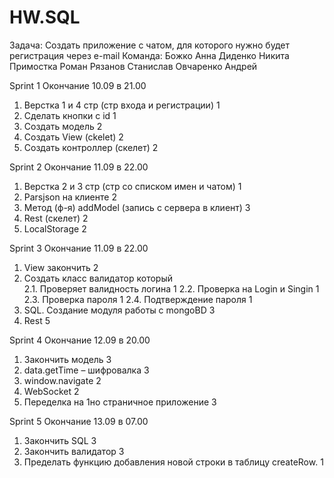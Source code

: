# HW.SQL
Задача: Создать приложение с чатом,
для которого нужно будет регистрация через е-mail
Команда:
Божко Анна 
Диденко Никита 
Примостка Роман
Рязанов Станислав
Овчаренко Андрей

Sprint 1 
Окончание 10.09 в 21.00
1.	Верстка 1 и 4 стр (стр входа и регистрации)	1
2.	Сделать кнопки с id				1
3.	Создать модель				2
4.	Создать View (ckelet)				2
5.	Создать контроллер (скелет)			2

Sprint 2
Окончание 11.09 в 22.00
1.	Верстка 2 и 3 стр (стр со списком имен и чатом)	1
2.	Parsjson на клиенте					2
3.	Метод (ф-я) addModel (запись с сервера в клиент)	3
4.	Rest (скелет)						2
5.	LocalStorage						2

Sprint 3
Окончание 11.09 в 22.00
1.	View закончить				2
2.	Создать класс валидатор который		
2.1.	Проверяет валидность логина		1
2.2.	Проверка на Login и Singin		1
2.3.	Проверка пароля				1
2.4.	Подтверждение пароля			1
3.	SQL. Создание модуля работы с mongoBD	3
4.	Rest 						5

Sprint 4
Окончание 12.09 в 20.00
1.	Закончить модель				3
2.	data.getTime – шифровалка			3
3.	window.navigate				2
4.	WebSocket					2
5.	Переделка на 1но страничное приложение	3

Sprint 5
Окончание 13.09 в 07.00
1.	 Закончить SQL					3
2.	Закончить валидатор				3
3.	Пределать функцию добавления новой строки в таблицу createRow.	1
